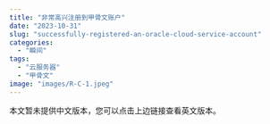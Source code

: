 ```yaml
---
title: "非常高兴注册到甲骨文账户"
date: "2023-10-31"
slug: "successfully-registered-an-oracle-cloud-service-account"
categories: 
  - "瞬间"
tags: 
  - "云服务器"
  - "甲骨文"
image: "images/R-C-1.jpeg"
---
```


本文暂未提供中文版本，您可以点击上边链接查看英文版本。